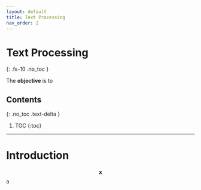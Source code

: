```yaml
---
layout: default
title: Text Processing
nav_order: 2
---
```


# Text Processing
{: .fs-10 .no_toc }

The **objective** is to 

## Contents
{: .no_toc .text-delta }

1. TOC
{:toc}

---

# Introduction

$$\mathbf x$$ a